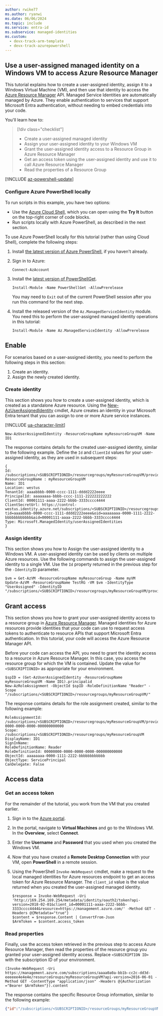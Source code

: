 ```yaml
---
author: rwike77
ms.author: ryanwi
ms.date: 06/06/2024
ms.topic: include
ms.service: entra-id
ms.subservice: managed-identities
ms.custom:
  - devx-track-arm-template
  - devx-track-azurepowershell
---
```


## Use a user-assigned managed identity on a Windows VM to access Azure Resource Manager

This tutorial explains how to create a user-assigned identity, assign it to a Windows Virtual Machine (VM), and then use that identity to access the [Azure Resource Manager](/azure/azure-resource-manager/management/overview) API. Managed Service Identities are automatically managed by Azure. They enable authentication to services that support Microsoft Entra authentication, without needing to embed credentials into your code.

You'll learn how to:

> [!div class="checklist"]
> * Create a user-assigned managed identity
> * Assign your user-assigned identity to your Windows VM
> * Grant the user-assigned identity access to a Resource Group in Azure Resource Manager
> * Get an access token using the user-assigned identity and use it to call Azure Resource Manager
> * Read the properties of a Resource Group

[!INCLUDE [az-powershell-update](~/includes/azure-docs-pr/updated-for-az.md)]

### Configure Azure PowerShell locally

To run scripts in this example, you have two options:
   - Use the [Azure Cloud Shell](/azure/cloud-shell/overview), which you can open using the **Try It** button on the top-right corner of code blocks.
   - Run scripts locally with Azure PowerShell, as described in the next section.

To use Azure PowerShell locally for this tutorial (rather than using Cloud Shell), complete the following steps:

1. Install [the latest version of Azure PowerShell](/powershell/azure/install-azure-powershell), if you haven't already.

1. Sign in to Azure:

    ```azurepowershell
    Connect-AzAccount
    ```

1. Install the [latest version of PowerShellGet](/powershell/gallery/powershellget/install-powershellget).

    ```azurepowershell
    Install-Module -Name PowerShellGet -AllowPrerelease
    ```

    You may need to `Exit` out of the current PowerShell session after you run this command for the next step.

1. Install the released version of the `Az.ManagedServiceIdentity` module. You need this to perform the user-assigned managed identity operations in this tutorial:

    ```azurepowershell
    Install-Module -Name Az.ManagedServiceIdentity -AllowPrerelease
    ```

## Enable

For scenarios based on a user-assigned identity, you need to perform the following steps in this section:

1. Create an identity.
2. Assign the newly created identity.

### Create identity

This section shows you how to create a user-assigned identity, which is created as a standalone Azure resource. Using the [New-AzUserAssignedIdentity](/powershell/module/az.managedserviceidentity/get-azuserassignedidentity) cmdlet, Azure creates an identity in your Microsoft Entra tenant that you can assign to one or more Azure service instances.

[!INCLUDE [ua-character-limit](~/includes/managed-identity-ua-character-limits.md)]

```azurepowershell-interactive
New-AzUserAssignedIdentity -ResourceGroupName myResourceGroupVM -Name ID1
```

The response contains details for the created user-assigned identity, similar to the following example. Define the `Id` and `ClientId` values for your user-assigned identity, as they are used in subsequent steps:

```azurepowershell
{
Id: /subscriptions/<SUBSCRIPTIONID>/resourcegroups/myResourceGroupVM/providers/Microsoft.ManagedIdentity/userAssignedIdentities/ID1
ResourceGroupName : myResourceGroupVM
Name: ID1
Location: westus
TenantId: aaaabbbb-0000-cccc-1111-dddd2222eeee
PrincipalId: aaaaaaaa-bbbb-cccc-1111-222222222222
ClientId: 00001111-aaaa-2222-bbbb-3333cccc4444
ClientSecretUrl: https://control-westus.identity.azure.net/subscriptions/<SUBSCRIPTIONID>/resourcegroups/myResourceGroupVM/providers/Microsoft.ManagedIdentity/userAssignedIdentities/ID1/credentials?tid=aaaabbbb-0000-cccc-1111-dddd2222eeee&oid=aaaaaaaa-0000-1111-2222-bbbbbbbbbbbb&aid=00001111-aaaa-2222-bbbb-3333cccc4444
Type: Microsoft.ManagedIdentity/userAssignedIdentities
}
```

### Assign identity

This section shows you how to Assign the user-assigned identity to a Windows VM. A user-assigned identity can be used by clients on multiple Azure resources. Use the following commands to assign the user-assigned identity to a single VM. Use the `Id` property returned in the previous step for the `-IdentityID` parameter.

```azurepowershell-interactive
$vm = Get-AzVM -ResourceGroupName myResourceGroup -Name myVM
Update-AzVM -ResourceGroupName TestRG -VM $vm -IdentityType "UserAssigned" -IdentityID "/subscriptions/<SUBSCRIPTIONID>/resourcegroups/myResourceGroupVM/providers/Microsoft.ManagedIdentity/userAssignedIdentities/ID1"
```

## Grant access

This section shows you how to grant your user-assigned identity access to a resource group in [Azure Resource Manager](/azure/azure-resource-manager/management/overview). Managed identities for Azure resources provide identities that your code can use to request access tokens to authenticate to resource APIs that support Microsoft Entra authentication. In this tutorial, your code will access the Azure Resource Manager API.

Before your code can access the API, you need to grant the identity access to a resource in Azure Resource Manager. In this case, you access the resource group for which the VM is contained. Update the value for `<SUBSCRIPTIONID>` as appropriate for your environment.

```azurepowershell-interactive
$spID = (Get-AzUserAssignedIdentity -ResourceGroupName myResourceGroupVM -Name ID1).principalid
New-AzRoleAssignment -ObjectId $spID -RoleDefinitionName "Reader" -Scope "/subscriptions/<SUBSCRIPTIONID>/resourcegroups/myResourceGroupVM/"
```

The response contains details for the role assignment created, similar to the following example:

```azurepowershell
RoleAssignmentId: /subscriptions/<SUBSCRIPTIONID>/resourcegroups/myResourceGroupVM/providers/Microsoft.Authorization/roleAssignments/00000000-0000-0000-0000-000000000000
Scope: /subscriptions/<SUBSCRIPTIONID>/resourcegroups/myResourceGroupVM
DisplayName: ID1
SignInName:
RoleDefinitionName: Reader
RoleDefinitionId: 00000000-0000-0000-0000-000000000000
ObjectId: aaaaaaaa-0000-1111-2222-bbbbbbbbbbbb
ObjectType: ServicePrincipal
CanDelegate: False
```

## Access data


### Get an access token

For the remainder of the tutorial, you work from the VM that you created earlier.

1. Sign in to the [Azure portal](https://portal.azure.com).

1. In the portal, navigate to **Virtual Machines** and go to the Windows VM. In the **Overview**, select **Connect**.

1. Enter the **Username** and **Password** that you used when you created the Windows VM.

1. Now that you have created a **Remote Desktop Connection** with your VM, open **PowerShell** in a remote session.

1. Using the PowerShell `Invoke-WebRequest` cmdlet, make a request to the local managed identities for Azure resources endpoint to get an access token for Azure Resource Manager. The `client_id` value is the value returned when you created the user-assigned managed identity.

    ```azurepowershell
    $response = Invoke-WebRequest -Uri 'http://169.254.169.254/metadata/identity/oauth2/token?api-version=2018-02-01&client_id=00001111-aaaa-2222-bbbb-3333cccc4444&resource=https://management.azure.com/' -Method GET -Headers @{Metadata="true"}
    $content = $response.Content | ConvertFrom-Json
    $ArmToken = $content.access_token
    ```

### Read properties

Finally, use the access token retrieved in the previous step to access Azure Resource Manager, then read the properties of the resource group you granted your user-assigned identity access. Replace `<SUBSCRIPTION ID>` with the subscription ID of your environment.

```azurepowershell
(Invoke-WebRequest -Uri https://management.azure.com/subscriptions/aaaa0a0a-bb1b-cc2c-dd3d-eeeeee4e4e4e/resourceGroups/myResourceGroupVM?api-version=2016-06-01 -Method GET -ContentType "application/json" -Headers @{Authorization ="Bearer $ArmToken"}).content
```
The response contains the specific Resource Group information, similar to the following example:

```json
{"id":"/subscriptions/<SUBSCRIPTIONID>/resourceGroups/myResourceGroupVM","name":"myResourceGroupVM","location":"eastus","properties":{"provisioningState":"Succeeded"}}
```
